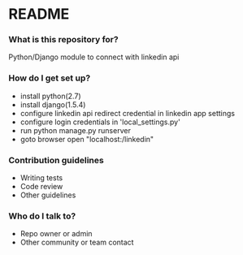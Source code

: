 # README #


### What is this repository for? ###

Python/Django module to connect with linkedin api 

### How do I get set up? ###
* install python(2.7)
* install django(1.5.4)
* configure linkedin api redirect credential in linkedin app settings
* configure login credentials in 'local_settings.py'
* run python manage.py runserver <port>
* goto browser open "localhost:<port>/linkedin"

### Contribution guidelines ###

* Writing tests
* Code review
* Other guidelines

### Who do I talk to? ###

* Repo owner or admin
* Other community or team contact

